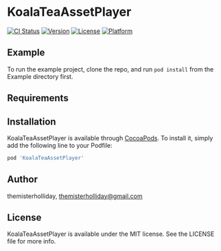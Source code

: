 # KoalaTeaAssetPlayer

[![CI Status](https://img.shields.io/travis/themisterholliday/KoalaTeaAssetPlayer.svg?style=flat)](https://travis-ci.org/themisterholliday/KoalaTeaAssetPlayer)
[![Version](https://img.shields.io/cocoapods/v/KoalaTeaAssetPlayer.svg?style=flat)](https://cocoapods.org/pods/KoalaTeaAssetPlayer)
[![License](https://img.shields.io/cocoapods/l/KoalaTeaAssetPlayer.svg?style=flat)](https://cocoapods.org/pods/KoalaTeaAssetPlayer)
[![Platform](https://img.shields.io/cocoapods/p/KoalaTeaAssetPlayer.svg?style=flat)](https://cocoapods.org/pods/KoalaTeaAssetPlayer)

## Example

To run the example project, clone the repo, and run `pod install` from the Example directory first.

## Requirements

## Installation

KoalaTeaAssetPlayer is available through [CocoaPods](https://cocoapods.org). To install
it, simply add the following line to your Podfile:

```ruby
pod 'KoalaTeaAssetPlayer'
```

## Author

themisterholliday, themisterholliday@gmail.com

## License

KoalaTeaAssetPlayer is available under the MIT license. See the LICENSE file for more info.
